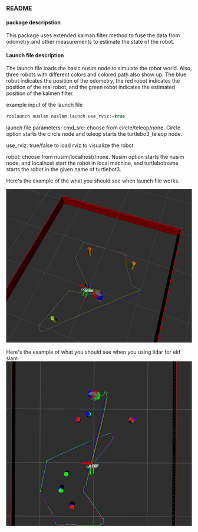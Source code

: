 ### README

#### package descripstion

This package uses extended kalman filter method to fuse the data from odometry and other measurements to 
estimate the state of the robot.

#### Launch file description

The launch file loads the basic nusim node to simulate the robot world. Also, three robots with different colors
and colored path also show up. The blue robot indicates the position of the odometry, the red robot indicates 
the position of the real robot, and the green robot indicates the estimated position of the kalmen filter.

example input of the launch file
```c
roslaunch nuslam nuslam.launch use_rviz:=true
```

launch file parameters:
cmd_src: choose from circle/teleop/none. Circle option starts the circle node and teleop starts the turtlebo3_teleop node.

use_rviz: true/false to load rviz to visualize the robot

robot: choose from nusim/localhost/<turtlebotname>/none. Nusim option starts the nusim node, and localhost start the robot in local machine, and turtlebotname starts the robot in the given name of turtlebot3.

Here's the example of the what you should see when launch file works.

![](images/nuslam.png)

Here's the example of what you should see when you using lidar for ekf slam
![](images/ekf-lidar.gif)
